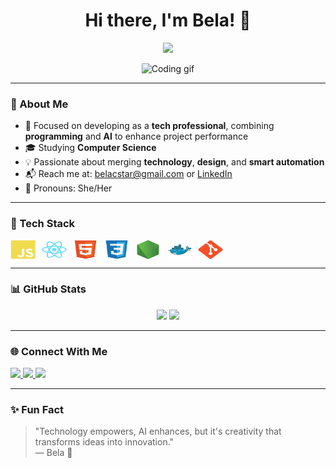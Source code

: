 
<h1 align="center">Hi there, I'm Bela! 👋</h1>

<p align="center">
  <img src="https://readme-typing-svg.demolab.com?font=Fira+Code&size=22&pause=1000&color=7324C3&center=true&vCenter=true&width=440&lines=Full-Stack+Dev+in+Progress;Building+smart+projects+with+AI;Coding+with+purpose+%26+creativity;Let's+connect!" />
</p>

<p align="center">
  <img src="https://media.giphy.com/media/qgQUggAC3Pfv687qPC/giphy.gif" width="450" alt="Coding gif"/>
</p>

---

### 🧠 About Me

- 🚀 Focused on developing as a **tech professional**, combining **programming** and **AI** to enhance project performance  
- 🎓 Studying **Computer Science**  
- 💡 Passionate about merging **technology**, **design**, and **smart automation**  
- 📬 Reach me at: [belacstar@gmail.com](mailto:belacstar@gmail.com) or [LinkedIn](https://www.linkedin.com/in/isabela-camara-/)  
- 💜 Pronouns: She/Her

---

### 💼 Tech Stack

<div style="display: flex; gap: 10px;">
  <img align="center" alt="Bela-Js" height="30" width="40" src="https://raw.githubusercontent.com/devicons/devicon/master/icons/javascript/javascript-plain.svg">
  <img align="center" alt="Bela-React" height="30" width="40" src="https://raw.githubusercontent.com/devicons/devicon/master/icons/react/react-original.svg">
  <img align="center" alt="Bela-HTML" height="30" width="40" src="https://raw.githubusercontent.com/devicons/devicon/master/icons/html5/html5-original.svg">
  <img align="center" alt="Bela-CSS" height="30" width="40" src="https://raw.githubusercontent.com/devicons/devicon/master/icons/css3/css3-original.svg">
  <img align="center" alt="Bela-Node" height="30" width="40" src="https://raw.githubusercontent.com/devicons/devicon/master/icons/nodejs/nodejs-original.svg">
  <img align="center" alt="Bela-Docker" height="30" width="40" src="https://raw.githubusercontent.com/devicons/devicon/master/icons/docker/docker-original.svg">
  <img align="center" alt="Bela-Git" height="30" width="40" src="https://raw.githubusercontent.com/devicons/devicon/master/icons/git/git-original.svg">
</div>

---

### 📊 GitHub Stats

<div align="center">
  <img height="180em" src="https://github-readme-stats.vercel.app/api?username=belacstar&show_icons=true&theme=tokyonight&title_color=39d7cf&text_color=f5ce89&icon_color=ff47a4&hide_border=true" />
  <img height="180em" src="https://github-readme-stats.vercel.app/api/top-langs/?username=belacstar&layout=compact&langs_count=7&theme=tokyonight&title_color=39d7cf&text_color=f5ce89&hide_border=true"/>
</div>

---

### 🌐 Connect With Me

<div>
  <a href="https://discord.gg/QnYTw78Q" target="_blank">
    <img src="https://img.shields.io/badge/Discord-7324C3?style=for-the-badge&logo=discord&logoColor=white" />
  </a>
  <a href="mailto:belacstar@gmail.com">
    <img src="https://img.shields.io/badge/Gmail-39D7CF?style=for-the-badge&logo=gmail&logoColor=white" />
  </a>
  <a href="https://www.linkedin.com/in/isabela-camara-" target="_blank">
    <img src="https://img.shields.io/badge/LinkedIn-3E46CC?style=for-the-badge&logo=linkedin&logoColor=white" />
  </a>
</div>

---

### ✨ Fun Fact

> "Technology empowers, AI enhances, but it's creativity that transforms ideas into innovation."  
> — Bela 💫
